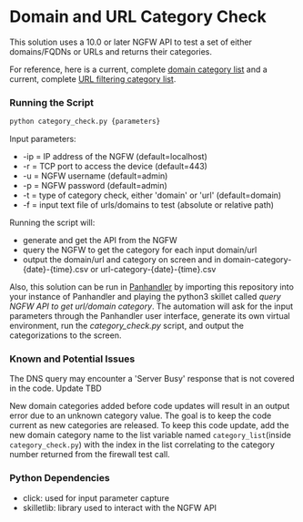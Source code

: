 # Domain and URL Category Check

This solution uses a 10.0 or later NGFW API to test a set of either domains/FQDNs or URLs and returns their
 categories. 

For reference, here is a current, complete [domain category list](https://docs.paloaltonetworks.com/pan-os/10-0/pan-os-admin/threat-prevention/dns-security/dns-security-analytics.html)
and a current, complete [URL filtering category list](https://knowledgebase.paloaltonetworks.com/KCSArticleDetail?id=kA10g000000Cm5hCAC).

### Running the Script

```python
python category_check.py {parameters}
```

Input parameters:

* -ip = IP address of the NGFW (default=localhost)
* -r = TCP port to access the device (default=443)
* -u = NGFW username (default=admin)
* -p = NGFW password (default=admin)
* -t = type of category check, either 'domain' or 'url' (default=domain)  
* -f = input text file of urls/domains to test (absolute or relative path)

Running the script will:

* generate and get the API from the NGFW
* query the NGFW to get the category for each input domain/url
* output the domain/url and category on screen and in domain-category-{date}-{time}.csv or url-category-{date}-{time}.csv

Also, this solution can be run in [Panhandler](https://live.paloaltonetworks.com/t5/skillet-tools/install-and-get-started-with-panhandler/ta-p/307916)
by importing this repository into your instance of Panhandler and playing the python3 skillet called *query NGFW API to get url/domain category*.
The automation will ask for the input parameters through the Panhandler user interface, generate its own virtual environment, 
run the *category_check.py* script, and output the categorizations to the screen. 


### Known and Potential Issues

The DNS query may encounter a 'Server Busy' response that is not covered in the
code. Update TBD

New domain categories added before code updates will result in an output error due to
an unknown category value. The goal is to keep the code current as new 
categories are released. To keep this code update, add the new domain category name
to the list variable named `category_list`(inside `category_check.py`) with the index 
in the list correlating to the category number returned from the firewall test call.

### Python Dependencies

* click: used for input parameter capture
* skilletlib: library used to interact with the NGFW API
